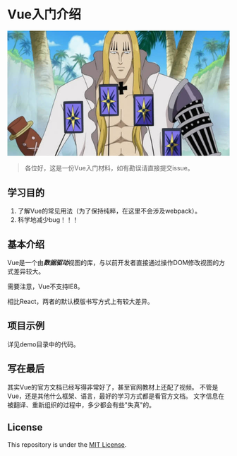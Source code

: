 # Vue入门介绍

![](./attachment/divination.jpeg)

> 各位好，这是一份Vue入门材料，如有勘误请直接提交issue。

## 学习目的

1. 了解Vue的常见用法（为了保持纯粹，在这里不会涉及webpack）。
2. 科学地减少bug！！！

## 基本介绍

Vue是一个由***数据驱动***视图的库，与以前开发者直接通过操作DOM修改视图的方式差异较大。

需要注意，Vue不支持IE8。

相比React，两者的默认模版书写方式上有较大差异。

## 项目示例

详见demo目录中的代码。

## 写在最后

其实Vue的官方文档已经写得非常好了，甚至官网教材上还配了视频。
不管是Vue，还是其他什么框架、语言，最好的学习方式都是看官方文档。
文字信息在被翻译、重新组织的过程中，多少都会有些"失真"的。

## License

This repository is under the [MIT License](./LICENSE).
